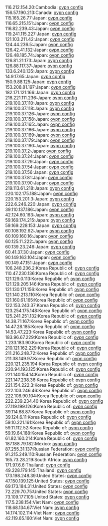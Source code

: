 116.212.154.20:Cambodia: [ovpn config](vpn/116_212_154_20.ovpn)  
156.57.190.213:Canada: [ovpn config](vpn/156_57_190_213.ovpn)  
115.165.26.77:Japan: [ovpn config](vpn/115_165_26_77.ovpn)  
116.65.215.151:Japan: [ovpn config](vpn/116_65_215_151.ovpn)  
116.82.239.43:Japan: [ovpn config](vpn/116_82_239_43.ovpn)  
119.241.115.227:Japan: [ovpn config](vpn/119_241_115_227.ovpn)  
121.103.211.42:Japan: [ovpn config](vpn/121_103_211_42.ovpn)  
124.44.236.5:Japan: [ovpn config](vpn/124_44_236_5.ovpn)  
126.42.41.132:Japan: [ovpn config](vpn/126_42_41_132.ovpn)  
126.48.185.74:Japan: [ovpn config](vpn/126_48_185_74.ovpn)  
126.81.21.173:Japan: [ovpn config](vpn/126_81_21_173.ovpn)  
126.88.117.37:Japan: [ovpn config](vpn/126_88_117_37.ovpn)  
133.6.240.135:Japan: [ovpn config](vpn/133_6_240_135.ovpn)  
14.9.17.65:Japan: [ovpn config](vpn/14_9_17_65.ovpn)  
150.9.88.125:Japan: [ovpn config](vpn/150_9_88_125.ovpn)  
153.208.81.197:Japan: [ovpn config](vpn/153_208_81_197.ovpn)  
182.171.121.166:Japan: [ovpn config](vpn/182_171_121_166.ovpn)  
218.221.111.236:Japan: [ovpn config](vpn/218_221_111_236.ovpn)  
219.100.37.110:Japan: [ovpn config](vpn/219_100_37_110.ovpn)  
219.100.37.118:Japan: [ovpn config](vpn/219_100_37_118.ovpn)  
219.100.37.126:Japan: [ovpn config](vpn/219_100_37_126.ovpn)  
219.100.37.158:Japan: [ovpn config](vpn/219_100_37_158.ovpn)  
219.100.37.165:Japan: [ovpn config](vpn/219_100_37_165.ovpn)  
219.100.37.166:Japan: [ovpn config](vpn/219_100_37_166.ovpn)  
219.100.37.169:Japan: [ovpn config](vpn/219_100_37_169.ovpn)  
219.100.37.179:Japan: [ovpn config](vpn/219_100_37_179.ovpn)  
219.100.37.190:Japan: [ovpn config](vpn/219_100_37_190.ovpn)  
219.100.37.2:Japan: [ovpn config](vpn/219_100_37_2.ovpn)  
219.100.37.24:Japan: [ovpn config](vpn/219_100_37_24.ovpn)  
219.100.37.29:Japan: [ovpn config](vpn/219_100_37_29.ovpn)  
219.100.37.54:Japan: [ovpn config](vpn/219_100_37_54.ovpn)  
219.100.37.56:Japan: [ovpn config](vpn/219_100_37_56.ovpn)  
219.100.37.81:Japan: [ovpn config](vpn/219_100_37_81.ovpn)  
219.100.37.90:Japan: [ovpn config](vpn/219_100_37_90.ovpn)  
219.113.61.218:Japan: [ovpn config](vpn/219_113_61_218.ovpn)  
220.102.175.188:Japan: [ovpn config](vpn/220_102_175_188.ovpn)  
220.153.201.3:Japan: [ovpn config](vpn/220_153_201_3.ovpn)  
222.6.246.220:Japan: [ovpn config](vpn/222_6_246_220.ovpn)  
39.110.137.186:Japan: [ovpn config](vpn/39_110_137_186.ovpn)  
42.124.60.163:Japan: [ovpn config](vpn/42_124_60_163.ovpn)  
59.169.174.215:Japan: [ovpn config](vpn/59_169_174_215.ovpn)  
59.169.228.153:Japan: [ovpn config](vpn/59_169_228_153.ovpn)  
60.108.192.62:Japan: [ovpn config](vpn/60_108_192_62.ovpn)  
60.109.160.16:Japan: [ovpn config](vpn/60_109_160_16.ovpn)  
60.125.11.222:Japan: [ovpn config](vpn/60_125_11_222.ovpn)  
60.139.23.246:Japan: [ovpn config](vpn/60_139_23_246.ovpn)  
60.41.37.30:Japan: [ovpn config](vpn/60_41_37_30.ovpn)  
90.149.163.104:Japan: [ovpn config](vpn/90_149_163_104.ovpn)  
90.149.47.151:Japan: [ovpn config](vpn/90_149_47_151.ovpn)  
106.248.236.2:Korea Republic of: [ovpn config](vpn/106_248_236_2.ovpn)  
110.47.230.136:Korea Republic of: [ovpn config](vpn/110_47_230_136.ovpn)  
121.129.0.113:Korea Republic of: [ovpn config](vpn/121_129_0_113.ovpn)  
121.129.205.146:Korea Republic of: [ovpn config](vpn/121_129_205_146.ovpn)  
121.130.171.156:Korea Republic of: [ovpn config](vpn/121_130_171_156.ovpn)  
121.140.213.110:Korea Republic of: [ovpn config](vpn/121_140_213_110.ovpn)  
121.160.61.165:Korea Republic of: [ovpn config](vpn/121_160_61_165.ovpn)  
122.153.243.37:Korea Republic of: [ovpn config](vpn/122_153_243_37.ovpn)  
123.254.175.148:Korea Republic of: [ovpn config](vpn/123_254_175_148.ovpn)  
125.241.251.132:Korea Republic of: [ovpn config](vpn/125_241_251_132.ovpn)  
14.38.71.167:Korea Republic of: [ovpn config](vpn/14_38_71_167.ovpn)  
14.47.28.185:Korea Republic of: [ovpn config](vpn/14_47_28_185.ovpn)  
14.53.47.223:Korea Republic of: [ovpn config](vpn/14_53_47_223.ovpn)  
183.96.67.229:Korea Republic of: [ovpn config](vpn/183_96_67_229.ovpn)  
1.233.183.90:Korea Republic of: [ovpn config](vpn/1_233_183_90.ovpn)  
210.121.162.229:Korea Republic of: [ovpn config](vpn/210_121_162_229.ovpn)  
211.216.248.72:Korea Republic of: [ovpn config](vpn/211_216_248_72.ovpn)  
211.38.149.97:Korea Republic of: [ovpn config](vpn/211_38_149_97.ovpn)  
220.121.235.194:Korea Republic of: [ovpn config](vpn/220_121_235_194.ovpn)  
220.94.193.125:Korea Republic of: [ovpn config](vpn/220_94_193_125.ovpn)  
221.140.154.14:Korea Republic of: [ovpn config](vpn/221_140_154_14.ovpn)  
221.147.238.36:Korea Republic of: [ovpn config](vpn/221_147_238_36.ovpn)  
221.154.222.3:Korea Republic of: [ovpn config](vpn/221_154_222_3.ovpn)  
222.103.246.46:Korea Republic of: [ovpn config](vpn/222_103_246_46.ovpn)  
222.108.90.104:Korea Republic of: [ovpn config](vpn/222_108_90_104.ovpn)  
222.239.234.40:Korea Republic of: [ovpn config](vpn/222_239_234_40.ovpn)  
27.119.199.126:Korea Republic of: [ovpn config](vpn/27_119_199_126.ovpn)  
39.114.68.87:Korea Republic of: [ovpn config](vpn/39_114_68_87.ovpn)  
39.124.6.11:Korea Republic of: [ovpn config](vpn/39_124_6_11.ovpn)  
59.10.221.161:Korea Republic of: [ovpn config](vpn/59_10_221_161.ovpn)  
59.11.112.52:Korea Republic of: [ovpn config](vpn/59_11_112_52.ovpn)  
59.19.64.188:Korea Republic of: [ovpn config](vpn/59_19_64_188.ovpn)  
61.82.160.214:Korea Republic of: [ovpn config](vpn/61_82_160_214.ovpn)  
187.188.79.182:Mexico: [ovpn config](vpn/187_188_79_182.ovpn)  
87.255.31.137:Russian Federation: [ovpn config](vpn/87_255_31_137.ovpn)  
91.215.249.110:Russian Federation: [ovpn config](vpn/91_215_249_110.ovpn)  
165.73.28.219:South Africa: [ovpn config](vpn/165_73_28_219.ovpn)  
171.97.6.6:Thailand: [ovpn config](vpn/171_97_6_6.ovpn)  
49.228.179.145:Thailand: [ovpn config](vpn/49_228_179_145.ovpn)  
173.198.248.39:United States: [ovpn config](vpn/173_198_248_39.ovpn)  
47.150.139.125:United States: [ovpn config](vpn/47_150_139_125.ovpn)  
69.173.184.31:United States: [ovpn config](vpn/69_173_184_31.ovpn)  
72.229.70.75:United States: [ovpn config](vpn/72_229_70_75.ovpn)  
73.109.177.105:United States: [ovpn config](vpn/73_109_177_105.ovpn)  
117.5.238.154:Viet Nam: [ovpn config](vpn/117_5_238_154.ovpn)  
118.68.134.67:Viet Nam: [ovpn config](vpn/118_68_134_67.ovpn)  
14.174.102.114:Viet Nam: [ovpn config](vpn/14_174_102_114.ovpn)  
42.119.65.160:Viet Nam: [ovpn config](vpn/42_119_65_160.ovpn)  
